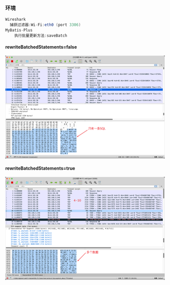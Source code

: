 ### 环境

```java
Wireshark
  捕获过滤器:Wi-Fi:eth0 (port 3306)
MyBatis-Plus
	执行批量更新方法:saveBatch
```

#### rewriteBatchedStatements=false

![rewriteBatchedStatements1](rewriteBatchedStatements1.png)

#### rewriteBatchedStatements=true

![rewriteBatchedStatements2](rewriteBatchedStatements2.png)